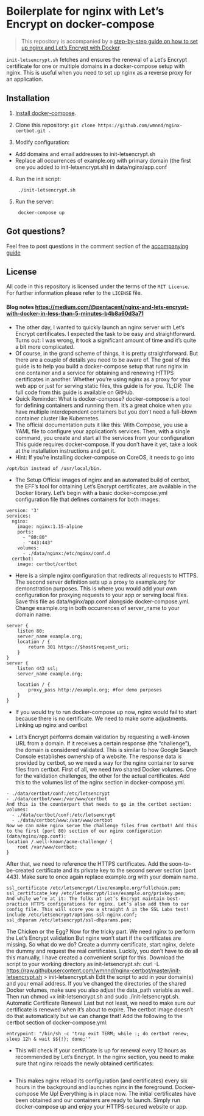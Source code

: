 # Boilerplate for nginx with Let’s Encrypt on docker-compose

> This repository is accompanied by a [step-by-step guide on how to
set up nginx and Let’s Encrypt with Docker](https://medium.com/@pentacent/nginx-and-lets-encrypt-with-docker-in-less-than-5-minutes-b4b8a60d3a71).

`init-letsencrypt.sh` fetches and ensures the renewal of a Let’s
Encrypt certificate for one or multiple domains in a docker-compose
setup with nginx.
This is useful when you need to set up nginx as a reverse proxy for an
application.

## Installation
1. [Install docker-compose](https://docs.docker.com/compose/install/#install-compose).

2. Clone this repository: `git clone https://github.com/wmnnd/nginx-certbot.git .`

3. Modify configuration:
- Add domains and email addresses to init-letsencrypt.sh
- Replace all occurrences of example.org with primary domain (the first one you added to init-letsencrypt.sh) in data/nginx/app.conf

4. Run the init script:

        ./init-letsencrypt.sh

5. Run the server:

        docker-compose up

## Got questions?
Feel free to post questions in the comment section of the [accompanying guide](https://medium.com/@pentacent/nginx-and-lets-encrypt-with-docker-in-less-than-5-minutes-b4b8a60d3a71)

## License
All code in this repository is licensed under the terms of the `MIT License`. For further information please refer to the `LICENSE` file.


#### Blog notes https://medium.com/@pentacent/nginx-and-lets-encrypt-with-docker-in-less-than-5-minutes-b4b8a60d3a71


* The other day, I wanted to quickly launch an nginx server with Let’s Encrypt certificates. I expected the task to be easy and straightforward. Turns out: I was wrong, it took a significant amount of time and it’s quite a bit more complicated.
* Of course, in the grand scheme of things, it is pretty straightforward. But there are a couple of details you need to be aware of. The goal of this guide is to help you build a docker-compose setup that runs nginx in one container and a service for obtaining and renewing HTTPS certificates in another. Whether you’re using nginx as a proxy for your web app or just for serving static files, this guide is for you.
TL;DR: The full code from this guide is available on GitHub.
* Quick Reminder: What is docker-compose?
docker-compose is a tool for defining containers and running them. It’s a great choice when you have multiple interdependent containers but you don’t need a full-blown container cluster like Kubernetes.
* The official documentation puts it like this:
With Compose, you use a YAML file to configure your application’s services. Then, with a single command, you create and start all the services from your configuration
This guide requires docker-compose. If you don’t have it yet, take a look at the installation instructions and get it.
* Hint: If you’re installing docker-compose on CoreOS, it needs to go into 

```
/opt/bin instead of /usr/local/bin.
```

* The Setup
Official images of nginx and an automated build of certbot, the EFF’s tool for obtaining Let’s Encrypt certificates, are available in the Docker library.
Let’s begin with a basic docker-compose.yml configuration file that defines containers for both images:
```
version: '3'
services:
  nginx:
    image: nginx:1.15-alpine
    ports:
      - "80:80"
      - "443:443"
    volumes:
      - ./data/nginx:/etc/nginx/conf.d
  certbot:
    image: certbot/certbot
```

* Here is a simple nginx configuration that redirects all requests to HTTPS. The second server definition sets up a proxy to example.org for demonstration purposes. This is where you would add your own configuration for proxying requests to your app or serving local files.
Save this file as data/nginx/app.conf alongside docker-compose.yml. Change example.org in both occurrences of server_name to your domain name.
```
server {
    listen 80;
    server_name example.org;
    location / {
        return 301 https://$host$request_uri;
    }    
}
server {
    listen 443 ssl;
    server_name example.org;
    
    location / {
        proxy_pass http://example.org; #for demo purposes
    }
}
```

* If you would try to run docker-compose up now, nginx would fail to start because there is no certificate. We need to make some adjustments.
Linking up nginx and certbot

* Let’s Encrypt performs domain validation by requesting a well-known URL from a domain. If it receives a certain response (the “challenge”), the domain is considered validated. This is similar to how Google Search Console establishes ownership of a website. The response data is provided by certbot, so we need a way for the nginx container to serve files from certbot.
First of all, we need two shared Docker volumes. One for the validation challenges, the other for the actual certificates.
Add this to the volumes list of the nginx section in docker-compose.yml.
```
- ./data/certbot/conf:/etc/letsencrypt
- ./data/certbot/www:/var/www/certbot
And this is the counterpart that needs to go in the certbot section:
volumes:
  - ./data/certbot/conf:/etc/letsencrypt
  - ./data/certbot/www:/var/www/certbot
Now we can make nginx serve the challenge files from certbot! Add this to the first (port 80) section of our nginx configuration (data/nginx/app.conf):
location /.well-known/acme-challenge/ {
    root /var/www/certbot;
}
```

After that, we need to reference the HTTPS certificates. Add the soon-to-be-created certificate and its private key to the second server section (port 443). Make sure to once again replace example.org with your domain name.
```
ssl_certificate /etc/letsencrypt/live/example.org/fullchain.pem;
ssl_certificate_key /etc/letsencrypt/live/example.org/privkey.pem;
And while we’re at it: The folks at Let’s Encrypt maintain best-practice HTTPS configurations for nginx. Let’s also add them to our config file. This will score you a straight A in the SSL Labs test!
include /etc/letsencrypt/options-ssl-nginx.conf;
ssl_dhparam /etc/letsencrypt/ssl-dhparams.pem;
```

The Chicken or the Egg?
Now for the tricky part. We need nginx to perform the Let’s Encrypt validation But nginx won’t start if the certificates are missing.
So what do we do? Create a dummy certificate, start nginx, delete the dummy and request the real certificates.
Luckily, you don’t have to do all this manually, I have created a convenient script for this.
Download the script to your working directory as init-letsencrypt.sh:
curl -L https://raw.githubusercontent.com/wmnnd/nginx-certbot/master/init-letsencrypt.sh > init-letsencrypt.sh
Edit the script to add in your domain(s) and your email address. If you’ve changed the directories of the shared Docker volumes, make sure you also adjust the data_path variable as well.
Then run chmod +x init-letsencrypt.sh and sudo ./init-letsencrypt.sh.
Automatic Certificate Renewal
Last but not least, we need to make sure our certificate is renewed when it’s about to expire. The certbot image doesn’t do that automatically but we can change that!
Add the following to the certbot section of docker-compose.yml:
```
entrypoint: "/bin/sh -c 'trap exit TERM; while :; do certbot renew; sleep 12h & wait $${!}; done;'"
```
* This will check if your certificate is up for renewal every 12 hours as recommended by Let’s Encrypt.
In the nginx section, you need to make sure that nginx reloads the newly obtained certificates:
```command: "/bin/sh -c 'while :; do sleep 6h & wait $${!}; nginx -s reload; done & nginx -g \"daemon off;\"'"
```
* This makes nginx reload its configuration (and certificates) every six hours in the background and launches nginx in the foreground.
Docker-compose Me Up!
Everything is in place now. The initial certificates have been obtained and our containers are ready to launch. Simply run docker-compose up and enjoy your HTTPS-secured website or app.
